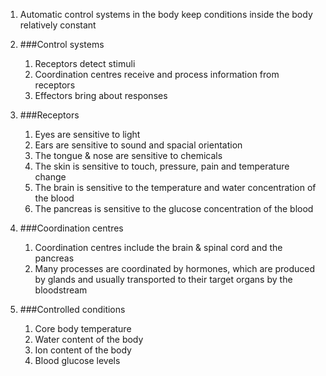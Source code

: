 1. Automatic control systems in the body keep conditions inside the body relatively constant
2. ###Control systems

    1. Receptors detect stimuli
    2. Coordination centres receive and process information from receptors
    3. Effectors bring about responses
3. ###Receptors

    1. Eyes are sensitive to light
    2. Ears are sensitive to sound and spacial orientation
    3. The tongue & nose are sensitive to chemicals
    4. The skin is sensitive to touch, pressure, pain and temperature change
    5. The brain is sensitive to the temperature and water concentration of the blood
    6. The pancreas is sensitive to the glucose concentration of the blood
4. ###Coordination centres

    1. Coordination centres include the brain & spinal cord and the pancreas
    2. Many processes are coordinated by hormones, which are produced by glands and usually transported to their target organs by the bloodstream
5. ###Controlled conditions

    1. Core body temperature
    2. Water content of the body
    3. Ion content of the body
    4. Blood glucose levels
